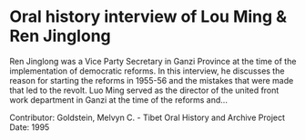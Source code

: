 # Oral history interview of Lou Ming & Ren Jinglong


Ren Jinglong was a Vice Party Secretary in Ganzi Province at the time of the implementation of democratic reforms. In this interview, he discusses the reason for starting the reforms in 1955-56 and the mistakes that were made that led to the revolt. Luo Ming served as the director of the united front work department in Ganzi at the time of the reforms and...


Contributor:
                        Goldstein, Melvyn C. - Tibet Oral History and Archive Project  
Date:
1995  
